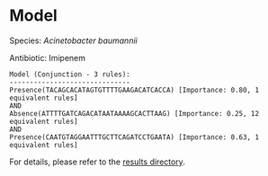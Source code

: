 
# Model

Species: *Acinetobacter baumannii*

Antibiotic: Imipenem

```
Model (Conjunction - 3 rules):
------------------------------
Presence(TACAGCACATAGTGTTTTGAAGACATCACCA) [Importance: 0.80, 1 equivalent rules]
AND
Absence(ATTTTGATCAGACATAATAAAAGCACTTAAG) [Importance: 0.25, 12 equivalent rules]
AND
Presence(CAATGTAGGAATTTGCTTCAGATCCTGAATA) [Importance: 0.63, 1 equivalent rules]

```

For details, please refer to the [results directory](../../../../../results/scm_b/acinetobacter%20baumannii/imipenem/repeat_7/).

